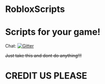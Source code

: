 # RobloxScripts
# Scripts for your game!

Chat: [![Gitter](https://badges.gitter.im/hernikgit/RobloxScripts.svg)](https://gitter.im/hernikgit/RobloxScripts?utm_source=badge&utm_medium=badge&utm_campaign=pr-badge)

~~Just take this and dont do anything!!!~~ 
# CREDIT US PLEASE
